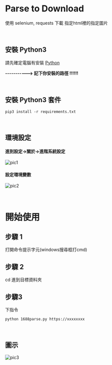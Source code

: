 # Parse to Download

使用 selenium, requests 下載 指定html裡的指定圖片

<br/>

## 安裝 Python3

請先確定電腦有安裝 [Python](https://www.python.org/)

**-----------> 記下你安裝的路徑 !!!!!!**

<br/>

## 安裝 Python3 套件

```
pip3 install -r requirements.txt
```

<br/>

## 環境設定

#### 進到設定->關於->進階系統設定
![pic1](https://i.imgur.com/Of8BQpn.png)

#### 設定環境變數
![pic2](https://i.imgur.com/c6j8BU4.png)

<br/>

# 開始使用

## 步驟 1
打開命令提示字元(windows搜尋框打cmd)
## 步驟 2
cd 進到目標資料夾

## 步驟3
下指令
```
python 1688parse.py https://xxxxxxxx
```

<br/>

## 圖示
![pic3](https://i.imgur.com/yqXQq4K.png)